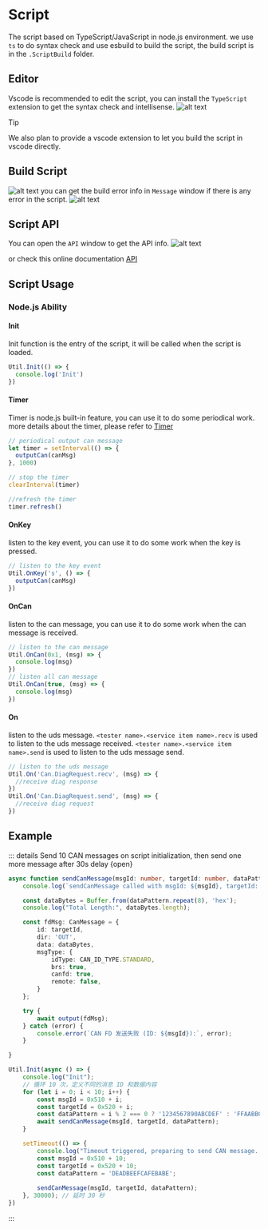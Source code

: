 # Script

The script based on TypeScript/JavaScript in node.js environment. we use `ts` to do syntax check and use esbuild to build the script, the build script is in the `.ScriptBuild` folder.

## Editor

Vscode is recommended to edit the script, you can install the `TypeScript` extension to get the syntax check and intellisense.
![alt text](script1.gif)

> [!TIP]
> We also plan to provide a vscode extension to let you build the script in vscode directly.

## Build Script

![alt text](image.png)
you can get the build error info in `Message` window if there is any error in the script.
![alt text](image-1.png)

## Script API

You can open the `API` window to get the API info.
![alt text](image-2.png)

or check this online documentation [API](https://app.whyengineer.com/scriptApi/index.html)

## Script Usage

### Node.js Ability

#### Init

Init function is the entry of the script, it will be called when the script is loaded.

```typescript
Util.Init(() => {
  console.log('Init')
})
```

#### Timer

Timer is node.js built-in feature, you can use it to do some periodical work. more details about the timer, please refer to [Timer](https://nodejs.org/api/timers.html)

```typescript
// periodical output can message
let timer = setInterval(() => {
  outputCan(canMsg)
}, 1000)

// stop the timer
clearInterval(timer)

//refresh the timer
timer.refresh()
```

#### OnKey

listen to the key event, you can use it to do some work when the key is pressed.

```typescript
// listen to the key event
Util.OnKey('s', () => {
  outputCan(canMsg)
})
```

#### OnCan

listen to the can message, you can use it to do some work when the can message is received.

```typescript
// listen to the can message
Util.OnCan(0x1, (msg) => {
  console.log(msg)
})
// listen all can message
Util.OnCan(true, (msg) => {
  console.log(msg)
})
```

#### On

listen to the uds message.
`<tester name>.<service item name>.recv` is used to listen to the uds message received.
`<tester name>.<service item name>.send` is used to listen to the uds message send.

```typescript
// listen to the uds message
Util.On('Can.DiagRequest.recv', (msg) => {
  //receive diag response
})
Util.On('Can.DiagRequest.send', (msg) => {
  //receive diag request
})
```


## Example

::: details Send 10 CAN messages on script initialization, then send one more message after 30s delay {open}

```typescript
async function sendCanMessage(msgId: number, targetId: number, dataPattern: string) {
    console.log(`sendCanMessage called with msgId: ${msgId}, targetId: ${targetId}`);

    const dataBytes = Buffer.from(dataPattern.repeat(8), 'hex');
    console.log("Total Length:", dataBytes.length);

    const fdMsg: CanMessage = {
        id: targetId,
        dir: 'OUT',
        data: dataBytes,
        msgType: {
            idType: CAN_ID_TYPE.STANDARD,
            brs: true,
            canfd: true,
            remote: false,
        }
    };

    try {
        await output(fdMsg);
    } catch (error) {
        console.error(`CAN FD 发送失败 (ID: ${msgId}):`, error);
    }

}

Util.Init(async () => {
    console.log("Init");
    // 循环 10 次，定义不同的消息 ID 和数据内容
    for (let i = 0; i < 10; i++) {
        const msgId = 0x510 + i;
        const targetId = 0x520 + i;
        const dataPattern = i % 2 === 0 ? '1234567890ABCDEF' : 'FFAABBCCDDEE5599';
        await sendCanMessage(msgId, targetId, dataPattern);
    }

    setTimeout(() => {
        console.log("Timeout triggered, preparing to send CAN message...");
        const msgId = 0x510 + 10;
        const targetId = 0x520 + 10;
        const dataPattern = 'DEADBEEFCAFEBABE';
    
        sendCanMessage(msgId, targetId, dataPattern);
    }, 30000); // 延时 30 秒
})
```
:::


